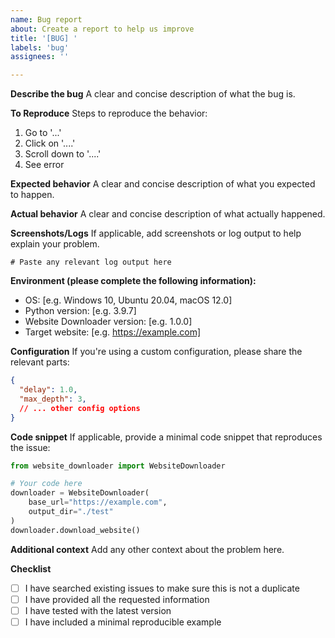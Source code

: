 ```yaml
---
name: Bug report
about: Create a report to help us improve
title: '[BUG] '
labels: 'bug'
assignees: ''

---
```


**Describe the bug**
A clear and concise description of what the bug is.

**To Reproduce**
Steps to reproduce the behavior:
1. Go to '...'
2. Click on '....'
3. Scroll down to '....'
4. See error

**Expected behavior**
A clear and concise description of what you expected to happen.

**Actual behavior**
A clear and concise description of what actually happened.

**Screenshots/Logs**
If applicable, add screenshots or log output to help explain your problem.

```
# Paste any relevant log output here
```

**Environment (please complete the following information):**
 - OS: [e.g. Windows 10, Ubuntu 20.04, macOS 12.0]
 - Python version: [e.g. 3.9.7]
 - Website Downloader version: [e.g. 1.0.0]
 - Target website: [e.g. https://example.com]

**Configuration**
If you're using a custom configuration, please share the relevant parts:

```json
{
  "delay": 1.0,
  "max_depth": 3,
  // ... other config options
}
```

**Code snippet**
If applicable, provide a minimal code snippet that reproduces the issue:

```python
from website_downloader import WebsiteDownloader

# Your code here
downloader = WebsiteDownloader(
    base_url="https://example.com",
    output_dir="./test"
)
downloader.download_website()
```

**Additional context**
Add any other context about the problem here.

**Checklist**
- [ ] I have searched existing issues to make sure this is not a duplicate
- [ ] I have provided all the requested information
- [ ] I have tested with the latest version
- [ ] I have included a minimal reproducible example